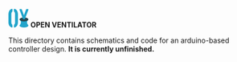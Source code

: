 ![](../../images/OpenVentilatorLogoSmall.png) **OPEN VENTILATOR**

This directory contains schematics and code for an arduino-based controller design. **It is currently unfinished.**


